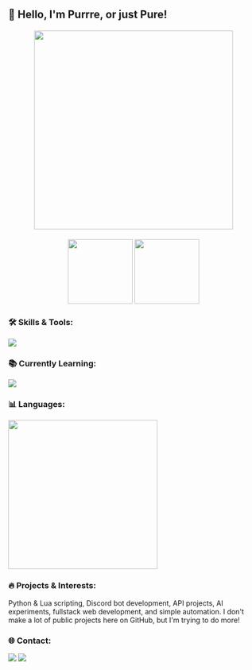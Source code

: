 ## 👋 Hello, I'm Purrre, or just Pure!

<div align="center" style="margin: 20px 0;">
  <img width="400" src="https://s12.gifyu.com/images/SVy8L.gif">
</div>

<div align="center">
  <img height="130px" src="https://github-readme-stats.vercel.app/api?username=purrre&theme=midnight-purple&show_icons=true&count_private=true&hide_title=true">
  <img height="130px" src="https://github-readme-activity-graph.vercel.app/graph?username=purrre&theme=midnight-purple&hide_border=true">
</div>

<h3 align="left">🛠 Skills & Tools:</h3>
<p align="left">
  <img src="https://skillicons.dev/icons?i=python,lua,js,nodejs,html,css,mongodb,mysql,github,discord,pycharm,vscode,git,docker,ai&perline=8" />
</p>

<h3 align="left">📚 Currently Learning:</h3>
<p align="left">
  <img src="https://skillicons.dev/icons?i=react,nextjs,go,html,css,ai&perline=6" />
</p>

<h3 align="left">📊 Languages:</h3>
<div align="left">
  <img height="300px" src="https://github-readme-stats.vercel.app/api/top-langs/?username=purrre&theme=tokyonight"/>
</div>

<h3 align="left">🔥 Projects & Interests:</h3>
<p>
  Python & Lua scripting, Discord bot development, API projects, AI experiments, fullstack web development, and simple automation.
  I don't make a lot of public projects here on GitHub, but I'm trying to do more!
</p>

<h3 align="left">🌐 Contact:</h3>
<p align="left">
  <a href="https://twitter.com/purezeroh"><img src="https://img.shields.io/badge/Twitter-1DA1F2?style=for-the-badge&logo=twitter&logoColor=white"/></a>
  <a href="https://discord.com/users/527172619514937354"><img src="https://img.shields.io/badge/Discord-5865F2?style=for-the-badge&logo=discord&logoColor=white"/></a>
</p>
